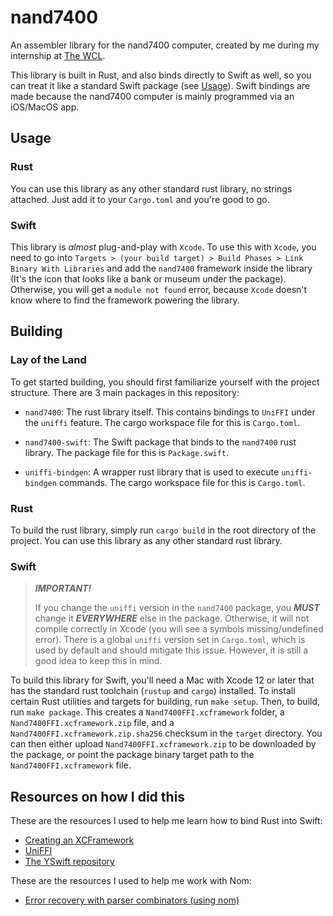 # nand7400

An assembler library for the nand7400 computer, created by me during my internship at [The WCL](https://thewcl.com).

This library is built in Rust, and also binds directly to Swift as well, so you can treat it like a standard Swift package (see [Usage](#usage)). Swift bindings are made because the nand7400 computer is mainly programmed via an iOS/MacOS app.

## Usage

### Rust

You can use this library as any other standard rust library, no strings attached. Just add it to your `Cargo.toml` and you're good to go.

### Swift

This library is _almost_ plug-and-play with `Xcode`. To use this with `Xcode`, you need to go into `Targets > (your build target) > Build Phases > Link Binary With Libraries` and add the `nand7400` framework inside the library (It's the icon that looks like a bank or museum under the package). Otherwise, you will get a `module not found` error, because `Xcode` doesn't know where to find the framework powering the library.

## Building

### Lay of the Land

To get started building, you should first familiarize yourself with the project structure. There are 3 main packages in this repository:

-   `nand7400`: The rust library itself. This contains bindings to `UniFFI` under the `uniffi` feature. The cargo workspace file for this is `Cargo.toml`.

-   `nand7400-swift`: The Swift package that binds to the `nand7400` rust library. The package file for this is `Package.swift`.

-   `uniffi-bindgen`: A wrapper rust library that is used to execute `uniffi-bindgen` commands. The cargo workspace file for this is `Cargo.toml`.

### Rust

To build the rust library, simply run `cargo build` in the root directory of the project. You can use this library as any other standard rust library.

### Swift

> **_IMPORTANT!_**
>
> If you change the `uniffi` version in the `nand7400` package, you **_MUST_** change it **_EVERYWHERE_** else in the package. Otherwise, it will not compile correctly in Xcode (you will see a symbols missing/undefined error). There is a global `uniffi` version set in `Cargo.toml`, which is used by default and should mitigate this issue. However, it is still a good idea to keep this in mind.

To build this library for Swift, you'll need a Mac with Xcode 12 or later that has the standard rust toolchain (`rustup` and `cargo`) installed. To install certain Rust utilities and targets for building, run `make setup`. Then, to build, run `make package`. This creates a `Nand7400FFI.xcframework` folder, a `Nand7400FFI.xcframework.zip` file, and a `Nand7400FFI.xcframework.zip.sha256` checksum in the `target` directory. You can then either upload `Nand7400FFI.xcframework.zip` to be downloaded by the package, or point the package binary target path to the `Nand7400FFI.xcframework` file.

## Resources on how I did this

These are the resources I used to help me learn how to bind Rust into Swift:

-   [Creating an XCFramework](https://rhonabwy.com/2023/02/10/creating-an-xcframework/)
-   [UniFFI](https://mozilla.github.io/uniffi-rs/)
-   [The YSwift repository](https://github.com/y-crdt/yswift)

These are the resources I used to help me work with Nom:

-   [Error recovery with parser combinators (using nom)](https://eyalkalderon.com/blog/nom-error-recovery/)

